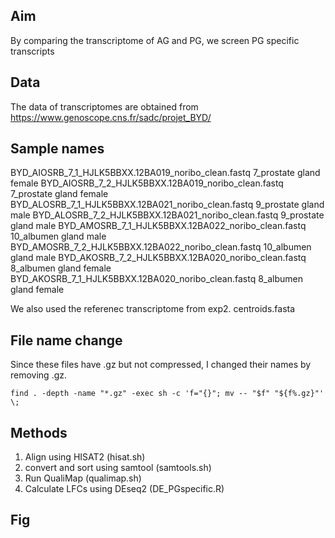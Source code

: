 ## Aim
By comparing the transcriptome of AG and PG, we screen PG specific transcripts

## Data
The data of transcriptomes are obtained from https://www.genoscope.cns.fr/sadc/projet_BYD/ 

## Sample names
BYD_AIOSRB_7_1_HJLK5BBXX.12BA019_noribo_clean.fastq	7_prostate gland female
BYD_AIOSRB_7_2_HJLK5BBXX.12BA019_noribo_clean.fastq	7_prostate gland female
BYD_ALOSRB_7_1_HJLK5BBXX.12BA021_noribo_clean.fastq	9_prostate gland male
BYD_ALOSRB_7_2_HJLK5BBXX.12BA021_noribo_clean.fastq	9_prostate gland male
BYD_AMOSRB_7_1_HJLK5BBXX.12BA022_noribo_clean.fastq	10_albumen gland male
BYD_AMOSRB_7_2_HJLK5BBXX.12BA022_noribo_clean.fastq	10_albumen gland male
BYD_AKOSRB_7_2_HJLK5BBXX.12BA020_noribo_clean.fastq	8_albumen gland female
BYD_AKOSRB_7_1_HJLK5BBXX.12BA020_noribo_clean.fastq	8_albumen gland female

We also used the referenec transcriptome from exp2. 
centroids.fasta

## File name change
Since these files have .gz but not compressed, I changed their names by removing .gz.
```
find . -depth -name "*.gz" -exec sh -c 'f="{}"; mv -- "$f" "${f%.gz}"' \;
```
## Methods
1. Align using HISAT2 (hisat.sh)
2. convert and sort using samtool (samtools.sh)
3. Run QualiMap (qualimap.sh)
4. Calculate LFCs using DEseq2 (DE_PGspecific.R)

## Fig
